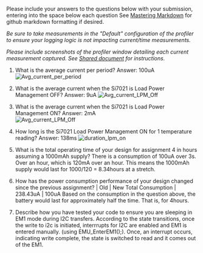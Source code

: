 Please include your answers to the questions below with your submission, entering into the space below each question
See [Mastering Markdown](https://guides.github.com/features/mastering-markdown/) for github markdown formatting if desired.

*Be sure to take measurements in the "Default" configuration of the profiler to ensure your logging logic is not impacting current/time measurements.*

*Please include screenshots of the profiler window detailing each current measurement captured.  See [Shared document](https://docs.google.com/document/d/1Ro9G2Nsr_ZXDhBYJ6YyF9CPivb--6UjhHRmVhDGySag/edit?usp=sharing) for instructions.* 

1. What is the average current per period?
   Answer:
   100uA
   ![Avg_current_per_period](screenshots/assignment4/avg_current_per_period.jpg)  

2. What is the average current when the Si7021 is Load Power Management OFF?
   Answer:
   9uA 
   ![Avg_current_LPM_Off](screenshots/assignment4/avg_current_lpm_off.jpg)  

3. What is the average current when the Si7021 is Load Power Management ON?
   Answer:
   2mA  
   ![Avg_current_LPM_Off](screenshots/assignment4/avg_current_lpm_on.jpg)  

4. How long is the Si7021 Load Power Management ON for 1 temperature reading?
   Answer:
   138ms 
   ![duration_lpm_on](screenshots/assignment4/avg_current_lpm_on.jpg)  

5. What is the total operating time of your design for assignment 4 in hours assuming a 1000mAh supply?
   There is a consumption of 100uA over 3s. Over an hour, which is 120mA over an hour. This means the 1000mAh supply would last
   for 1000/120 = 8.34hours at a stretch.

6. How has the power consumption performance of your design changed since the previous assignment?
                        |           Old                    |           New
     Total Consumption  |          238.43uA                |           100uA
     Based on the consumption in the question above, the battery would last for approximately half the time. That is, for 4hours.
7. Describe how you have tested your code to ensure you are sleeping in EM1 mode during I2C transfers.
   According to the state transitions, once the write to i2c is initiated, interrrupts for I2C are enabled and EM1 is entered manually.
   (using EMU_EnterEM1();). Once, an interrupt occurs, indicating write complete, the state is switched to read and it comes out of the EM1.